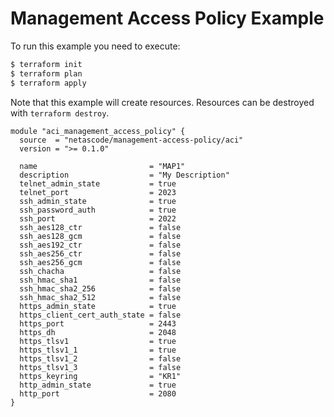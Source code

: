 <!-- BEGIN_TF_DOCS -->
# Management Access Policy Example

To run this example you need to execute:

```bash
$ terraform init
$ terraform plan
$ terraform apply
```

Note that this example will create resources. Resources can be destroyed with `terraform destroy`.

```hcl
module "aci_management_access_policy" {
  source  = "netascode/management-access-policy/aci"
  version = ">= 0.1.0"

  name                         = "MAP1"
  description                  = "My Description"
  telnet_admin_state           = true
  telnet_port                  = 2023
  ssh_admin_state              = true
  ssh_password_auth            = true
  ssh_port                     = 2022
  ssh_aes128_ctr               = false
  ssh_aes128_gcm               = false
  ssh_aes192_ctr               = false
  ssh_aes256_ctr               = false
  ssh_aes256_gcm               = false
  ssh_chacha                   = false
  ssh_hmac_sha1                = false
  ssh_hmac_sha2_256            = false
  ssh_hmac_sha2_512            = false
  https_admin_state            = true
  https_client_cert_auth_state = false
  https_port                   = 2443
  https_dh                     = 2048
  https_tlsv1                  = true
  https_tlsv1_1                = true
  https_tlsv1_2                = false
  https_tlsv1_3                = false
  https_keyring                = "KR1"
  http_admin_state             = true
  http_port                    = 2080
}
```
<!-- END_TF_DOCS -->